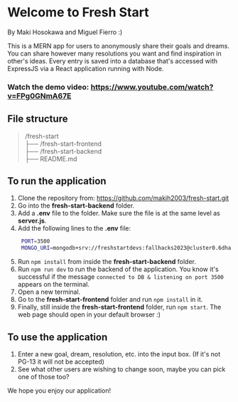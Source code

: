 # Welcome to Fresh Start

By Maki Hosokawa and Miguel Fierro :)

This is a MERN app for users to anonymously share their goals and dreams. You can share however many resolutions you want and find inspiration in other's ideas. Every entry is saved into a database that's accessed with ExpressJS via a React application running with Node.

### Watch the demo video: https://www.youtube.com/watch?v=FPg0GNmA67E

## File structure

   <blockquote>
   /fresh-start <br>
      ├── /fresh-start-frontend <br>
      ├── /fresh-start-backend <br>
      ├── README.md <br>
   </blockquote>


## To run the application

1. Clone the repository from: https://github.com/makih2003/fresh-start.git
2. Go into the **fresh-start-backend** folder.
3. Add a **.env** file to the folder. Make sure the file is at the same level as **server.js**.
4. Add the following lines to the **.env** file:
   ``` bash
    PORT=3500
    MONGO_URI=mongodb+srv://freshstartdevs:fallhacks2023@cluster0.6dhau2a.mongodb.net/?retryWrites=true&w=majority
   ```
5. Run ``` npm install ``` from inside the **fresh-start-backend** folder.
6. Run ``` npm run dev ``` to run the backend of the application.
   You know it's successful if the message ``` connected to DB & listening on port 3500 ``` appears on the terminal.
7. Open a new terminal.
8. Go to the **fresh-start-frontend** folder and run ``` npm install ``` in it.
9. Finally, still inside the **fresh-start-frontend** folder, run ``` npm start ```.
   The web page should open in your default browser :)

## To use the application
1. Enter a new goal, dream, resolution, etc. into the input box. (If it's not PG-13 it will not be accepted)
2. See what other users are wishing to change soon, maybe you can pick one of those too?

We hope you enjoy our application!
